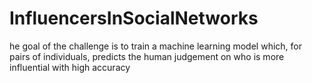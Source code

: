 # InfluencersInSocialNetworks
he goal of the challenge is to train a machine learning model which, for pairs of individuals, predicts the human judgement on who is more influential with high accuracy
